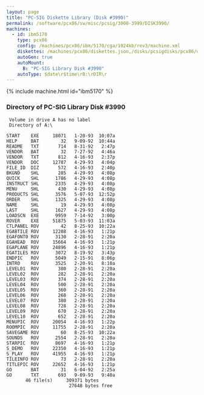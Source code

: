 ```yaml
---
layout: page
title: "PC-SIG Diskette Library (Disk #3990)"
permalink: /software/pcx86/sw/misc/pcsig/3000-3999/DISK3990/
machines:
  - id: ibm5170
    type: pcx86
    config: /machines/pcx86/ibm/5170/cga/1024kb/rev3/machine.xml
    diskettes: /machines/pcx86/diskettes.json,/disks/pcsigdisks/pcx86/diskettes.json
    autoGen: true
    autoMount:
      B: "PC-SIG Library Disk #3990"
    autoType: $date\r$time\rB:\rDIR\r
---
```


{% include machine.html id="ibm5170" %}

### Directory of PC-SIG Library Disk #3990

     Volume in drive A has no label
     Directory of A:\

    START    EXE     18071   1-20-93  10:07a
    HELP     BAT        32   9-09-92  10:44a
    README   TXT       714   8-31-92   2:47p
    VENDOR   BAT        32   7-27-92   4:46a
    VENDOR   TXT       812   4-16-93   2:37p
    VENDOR   DOC     12787   4-29-93   4:04p
    FILE_ID  DIZ       572   4-16-93   2:40p
    BKGND    SHL       285   4-29-93   4:08p
    QUICK    SHL      1786   4-29-93   4:08p
    INSTRUCT SHL      2335   4-29-93   4:08p
    MENU     SHL       430   4-29-93   4:08p
    PRODUCTS SHL      3576   5-07-93  12:52p
    ORDER    SHL      1325   4-29-93   4:08p
    NAME     SHL        19   4-29-93   4:08p
    LAST     SHL      1627   4-29-93   4:08p
    LOADSCN  EXE      9959   7-14-92   3:00p
    ROVER    EXE     51875   5-03-93  11:03a
    CTLPANEL ROV        42   8-25-93  10:22a
    EGABTILE ROV     12288   4-16-93   1:21p
    EGAFONT0 ROV      3130   2-28-91   2:20a
    EGAHEAD  ROV     15664   4-16-93   1:21p
    EGAPLANE ROV     24896   4-16-93   1:21p
    EGATILES ROV      3072   8-19-92   3:43p
    ENDPIC   ROV      5049   2-15-91   8:06p
    INTRO    ROV      3525   2-20-91   8:10a
    LEVEL01  ROV       380   2-28-91   2:20a
    LEVEL02  ROV       282   2-28-91   2:20a
    LEVEL03  ROV       374   2-28-91   2:20a
    LEVEL04  ROV       500   2-28-91   2:20a
    LEVEL05  ROV       360   2-28-91   2:20a
    LEVEL06  ROV       268   2-28-91   2:20a
    LEVEL07  ROV       380   2-28-91   2:20a
    LEVEL08  ROV       728   2-28-91   2:20a
    LEVEL09  ROV       670   2-28-91   2:20a
    LEVEL10  ROV       652   2-28-91   2:20a
    MENUPIC  ROV     20054   4-16-93   1:22p
    ROOMPIC  ROV     11755   2-28-91   2:20a
    SAVEGAME ROV        60   8-25-93  10:22a
    SOUNDS   ROV      2554   2-28-91   2:20a
    STARPIC  ROV      8697   4-16-93   1:21p
    S_DEMO   ROV     22350   4-16-93   1:21p
    S_PLAY   ROV     41955   4-16-93   1:21p
    TILEINFO ROV        73   2-28-91   2:20a
    TITLEPIC ROV     22652   4-16-93   1:21p
    GO       BAT        31   6-04-92   2:25a
    GO       TXT       693   9-09-93   9:40a
           46 file(s)     309371 bytes
                           27648 bytes free
